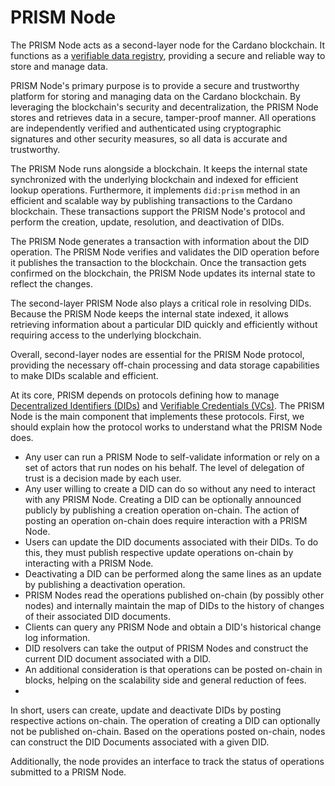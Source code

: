 # PRISM Node
The PRISM Node acts as a second-layer node for the Cardano blockchain. It functions as a [verifiable data registry](/documentation/docs/concepts/glossary.md#verifiable-data-registry), providing a secure and reliable way to store and manage data.

PRISM Node's primary purpose is to provide a secure and trustworthy platform for storing and managing data on the Cardano blockchain. By leveraging the blockchain's security and decentralization, the PRISM Node stores and retrieves data in a secure, tamper-proof manner. All operations are independently verified and authenticated using cryptographic signatures and other security measures, so all data is accurate and trustworthy.

The PRISM Node runs alongside a blockchain. It keeps the internal state synchronized with the underlying blockchain and indexed for efficient lookup operations. Furthermore, it implements ``did:prism`` method in an efficient and scalable way by publishing transactions to the Cardano blockchain. These transactions support the PRISM Node's protocol and perform the creation, update, resolution, and deactivation of DIDs.

The PRISM Node generates a transaction with information about the DID operation. The PRISM Node verifies and validates the DID operation before it publishes the transaction to the blockchain. Once the transaction gets confirmed on the blockchain, the PRISM Node updates its internal state to reflect the changes.

The second-layer PRISM Node also plays a critical role in resolving DIDs. Because the PRISM Node keeps the internal state indexed, it allows retrieving information about a particular DID quickly and efficiently without requiring access to the underlying blockchain. 

Overall, second-layer nodes are essential for the PRISM Node protocol, providing the necessary off-chain processing and data storage capabilities to make DIDs scalable and efficient.

At its core, PRISM depends on protocols defining how to manage [Decentralized Identifiers (DIDs)](/documentation/docs/concepts/glossary.md#decentralized-identifer) and [Verifiable Credentials (VCs)](/documentation/docs/concepts/glossary.md#verifiable-credentials). The PRISM Node is the main component that implements these protocols. First, we should explain how the protocol works to understand what the PRISM Node does.

- Any user can run a PRISM Node to self-validate information or rely on a set of actors that run nodes on his behalf. The level of delegation of trust is a decision made by each user.
- Any user willing to create a DID can do so without any need to interact with any PRISM Node. Creating a DID can be optionally announced publicly by publishing a creation operation on-chain. The action of posting an operation on-chain does require interaction with a PRISM Node.
- Users can update the DID documents associated with their DIDs. To do this, they must publish respective update operations on-chain by interacting with a PRISM Node.
- Deactivating a DID can be performed along the same lines as an update by publishing a deactivation operation.
- PRISM Nodes read the operations published on-chain (by possibly other nodes) and internally maintain the map of DIDs to the history of changes of their associated DID documents.
- Clients can query any PRISM Node and obtain a DID's historical change log information.
- DID resolvers can take the output of PRISM Nodes and construct the current DID document associated with a DID.
- An additional consideration is that operations can be posted on-chain in blocks, helping on the scalability side and general reduction of fees.
- 
In short, users can create, update and deactivate DIDs by posting respective actions on-chain. The operation of creating a DID can optionally not be published on-chain. Based on the operations posted on-chain, nodes can construct the DID Documents associated with a given DID.

Additionally, the node provides an interface to track the status of operations submitted to a PRISM Node.
